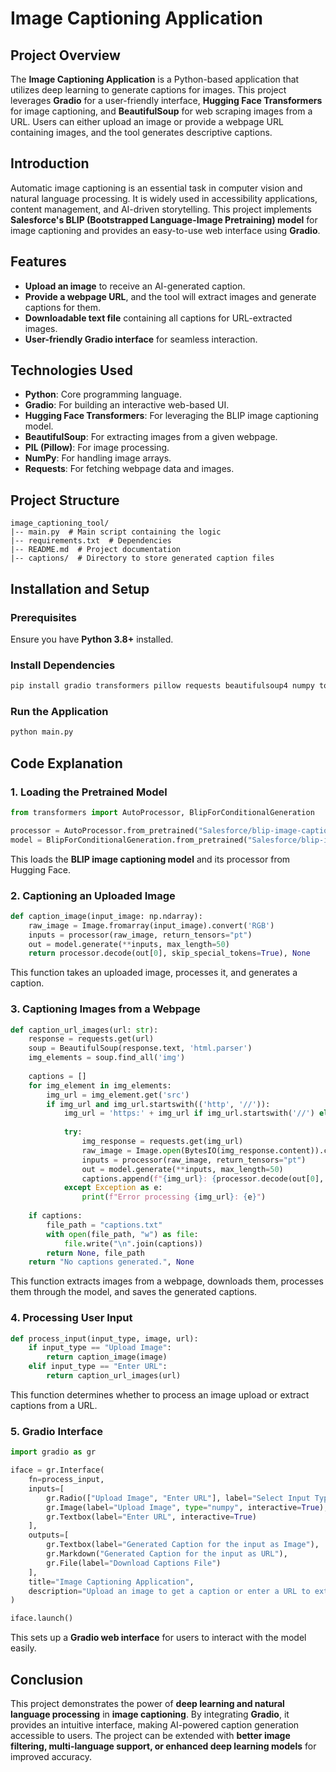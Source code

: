 # Image Captioning Application

## Project Overview
The **Image Captioning Application** is a Python-based application that utilizes deep learning to generate captions for images. This project leverages **Gradio** for a user-friendly interface, **Hugging Face Transformers** for image captioning, and **BeautifulSoup** for web scraping images from a URL. Users can either upload an image or provide a webpage URL containing images, and the tool generates descriptive captions.

## Introduction
Automatic image captioning is an essential task in computer vision and natural language processing. It is widely used in accessibility applications, content management, and AI-driven storytelling. This project implements **Salesforce's BLIP (Bootstrapped Language-Image Pretraining) model** for image captioning and provides an easy-to-use web interface using **Gradio**.

## Features
- **Upload an image** to receive an AI-generated caption.
- **Provide a webpage URL**, and the tool will extract images and generate captions for them.
- **Downloadable text file** containing all captions for URL-extracted images.
- **User-friendly Gradio interface** for seamless interaction.

## Technologies Used
- **Python**: Core programming language.
- **Gradio**: For building an interactive web-based UI.
- **Hugging Face Transformers**: For leveraging the BLIP image captioning model.
- **BeautifulSoup**: For extracting images from a given webpage.
- **PIL (Pillow)**: For image processing.
- **NumPy**: For handling image arrays.
- **Requests**: For fetching webpage data and images.

## Project Structure
```
image_captioning_tool/
|-- main.py  # Main script containing the logic
|-- requirements.txt  # Dependencies
|-- README.md  # Project documentation
|-- captions/  # Directory to store generated caption files
```

## Installation and Setup
### Prerequisites
Ensure you have **Python 3.8+** installed.

### Install Dependencies
```sh
pip install gradio transformers pillow requests beautifulsoup4 numpy torch
```

### Run the Application
```sh
python main.py
```

## Code Explanation
### 1. Loading the Pretrained Model
```python
from transformers import AutoProcessor, BlipForConditionalGeneration

processor = AutoProcessor.from_pretrained("Salesforce/blip-image-captioning-base")
model = BlipForConditionalGeneration.from_pretrained("Salesforce/blip-image-captioning-base")
```
This loads the **BLIP image captioning model** and its processor from Hugging Face.

### 2. Captioning an Uploaded Image
```python
def caption_image(input_image: np.ndarray):
    raw_image = Image.fromarray(input_image).convert('RGB')
    inputs = processor(raw_image, return_tensors="pt")
    out = model.generate(**inputs, max_length=50)
    return processor.decode(out[0], skip_special_tokens=True), None
```
This function takes an uploaded image, processes it, and generates a caption.

### 3. Captioning Images from a Webpage
```python
def caption_url_images(url: str):
    response = requests.get(url)
    soup = BeautifulSoup(response.text, 'html.parser')
    img_elements = soup.find_all('img')
    
    captions = []
    for img_element in img_elements:
        img_url = img_element.get('src')
        if img_url and img_url.startswith(('http', '//')):
            img_url = 'https:' + img_url if img_url.startswith('//') else img_url
            
            try:
                img_response = requests.get(img_url)
                raw_image = Image.open(BytesIO(img_response.content)).convert('RGB')
                inputs = processor(raw_image, return_tensors="pt")
                out = model.generate(**inputs, max_length=50)
                captions.append(f"{img_url}: {processor.decode(out[0], skip_special_tokens=True)}")
            except Exception as e:
                print(f"Error processing {img_url}: {e}")
    
    if captions:
        file_path = "captions.txt"
        with open(file_path, "w") as file:
            file.write("\n".join(captions))
        return None, file_path
    return "No captions generated.", None
```
This function extracts images from a webpage, downloads them, processes them through the model, and saves the generated captions.

### 4. Processing User Input
```python
def process_input(input_type, image, url):
    if input_type == "Upload Image":
        return caption_image(image)
    elif input_type == "Enter URL":
        return caption_url_images(url)
```
This function determines whether to process an image upload or extract captions from a URL.

### 5. Gradio Interface
```python
import gradio as gr

iface = gr.Interface(
    fn=process_input,
    inputs=[
        gr.Radio(["Upload Image", "Enter URL"], label="Select Input Type"),
        gr.Image(label="Upload Image", type="numpy", interactive=True),
        gr.Textbox(label="Enter URL", interactive=True)
    ],
    outputs=[
        gr.Textbox(label="Generated Caption for the input as Image"),
        gr.Markdown("Generated Caption for the input as URL"),
        gr.File(label="Download Captions File")
    ],
    title="Image Captioning Application",
    description="Upload an image to get a caption or enter a URL to extract and caption images from a webpage."
)

iface.launch()
```
This sets up a **Gradio web interface** for users to interact with the model easily.

## Conclusion
This project demonstrates the power of **deep learning and natural language processing** in **image captioning**. By integrating **Gradio**, it provides an intuitive interface, making AI-powered caption generation accessible to users. The project can be extended with **better image filtering, multi-language support, or enhanced deep learning models** for improved accuracy.
